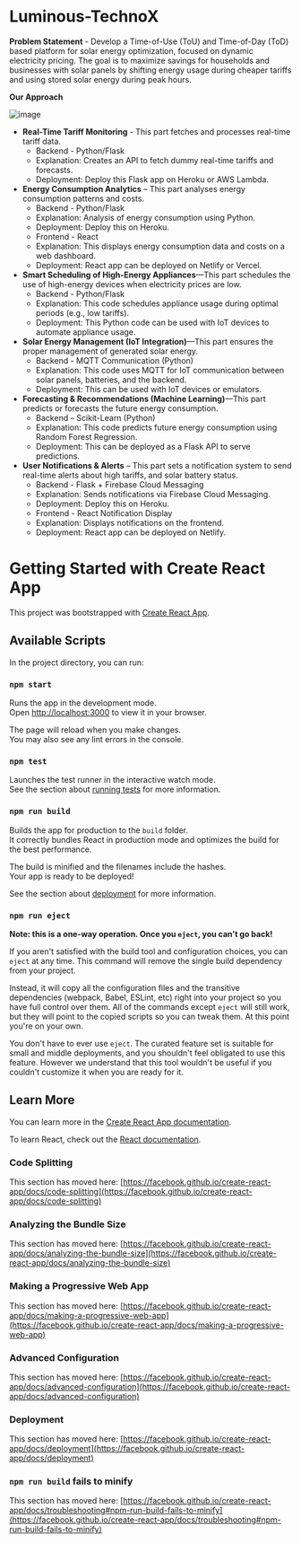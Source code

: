 # Luminous-TechnoX
**Problem Statement** - Develop a Time-of-Use (ToU) and Time-of-Day (ToD) based platform for solar energy optimization, focused on dynamic electricity pricing. The goal is to maximize savings for households and businesses with solar panels by shifting energy usage during cheaper tariffs and using stored solar energy during peak hours.

**Our Approach**

![image](https://github.com/user-attachments/assets/bf698503-31b1-4844-9048-140fad2866b8)

- **Real-Time Tariff Monitoring** - This part fetches and processes real-time tariff data.
  - Backend - Python/Flask
  - Explanation: Creates an API to fetch dummy real-time tariffs and forecasts.
  - Deployment: Deploy this Flask app on Heroku or AWS Lambda.
- **Energy Consumption Analytics** – This part analyses energy consumption patterns and costs.
  - Backend - Python/Flask
  - Explanation: Analysis of energy consumption using Python.
  - Deployment: Deploy this on Heroku.
  - Frontend - React
  - Explanation: This displays energy consumption data and costs on a web dashboard.
  - Deployment: React app can be deployed on Netlify or Vercel.
- **Smart Scheduling of High-Energy Appliances**—This part schedules the use of high-energy devices when electricity prices are low.
  - Backend - Python/Flask
  - Explanation: This code schedules appliance usage during optimal periods (e.g., low tariffs).
  - Deployment: This Python code can be used with IoT devices to automate appliance usage.
- **Solar Energy Management (IoT Integration)**—This part ensures the proper management of generated solar energy.
  - Backend - MQTT Communication (Python)
  - Explanation: This code uses MQTT for IoT communication between solar panels, batteries, and the backend.
  - Deployment: This can be used with IoT devices or emulators.
- **Forecasting & Recommendations (Machine Learning)**—This part predicts or forecasts the future energy consumption.
  - Backend – Scikit-Learn (Python)
  - Explanation: This code predicts future energy consumption using Random Forest Regression.
  - Deployment: This can be deployed as a Flask API to serve predictions.
- **User Notifications & Alerts** – This part sets a notification system to send real-time alerts about high tariffs, and solar battery status.
  - Backend - Flask + Firebase Cloud Messaging
  - Explanation: Sends notifications via Firebase Cloud Messaging.
  - Deployment: Deploy this on Heroku.
  - Frontend - React Notification Display
  - Explanation: Displays notifications on the frontend.
  - Deployment: React app can be deployed on Netlify.





# Getting Started with Create React App

This project was bootstrapped with [Create React App](https://github.com/facebook/create-react-app).

## Available Scripts

In the project directory, you can run:

### `npm start`

Runs the app in the development mode.\
Open [http://localhost:3000](http://localhost:3000) to view it in your browser.

The page will reload when you make changes.\
You may also see any lint errors in the console.

### `npm test`

Launches the test runner in the interactive watch mode.\
See the section about [running tests](https://facebook.github.io/create-react-app/docs/running-tests) for more information.

### `npm run build`

Builds the app for production to the `build` folder.\
It correctly bundles React in production mode and optimizes the build for the best performance.

The build is minified and the filenames include the hashes.\
Your app is ready to be deployed!

See the section about [deployment](https://facebook.github.io/create-react-app/docs/deployment) for more information.

### `npm run eject`

**Note: this is a one-way operation. Once you `eject`, you can't go back!**

If you aren't satisfied with the build tool and configuration choices, you can `eject` at any time. This command will remove the single build dependency from your project.

Instead, it will copy all the configuration files and the transitive dependencies (webpack, Babel, ESLint, etc) right into your project so you have full control over them. All of the commands except `eject` will still work, but they will point to the copied scripts so you can tweak them. At this point you're on your own.

You don't have to ever use `eject`. The curated feature set is suitable for small and middle deployments, and you shouldn't feel obligated to use this feature. However we understand that this tool wouldn't be useful if you couldn't customize it when you are ready for it.

## Learn More

You can learn more in the [Create React App documentation](https://facebook.github.io/create-react-app/docs/getting-started).

To learn React, check out the [React documentation](https://reactjs.org/).

### Code Splitting

This section has moved here: [https://facebook.github.io/create-react-app/docs/code-splitting](https://facebook.github.io/create-react-app/docs/code-splitting)

### Analyzing the Bundle Size

This section has moved here: [https://facebook.github.io/create-react-app/docs/analyzing-the-bundle-size](https://facebook.github.io/create-react-app/docs/analyzing-the-bundle-size)

### Making a Progressive Web App

This section has moved here: [https://facebook.github.io/create-react-app/docs/making-a-progressive-web-app](https://facebook.github.io/create-react-app/docs/making-a-progressive-web-app)

### Advanced Configuration

This section has moved here: [https://facebook.github.io/create-react-app/docs/advanced-configuration](https://facebook.github.io/create-react-app/docs/advanced-configuration)

### Deployment

This section has moved here: [https://facebook.github.io/create-react-app/docs/deployment](https://facebook.github.io/create-react-app/docs/deployment)

### `npm run build` fails to minify

This section has moved here: [https://facebook.github.io/create-react-app/docs/troubleshooting#npm-run-build-fails-to-minify](https://facebook.github.io/create-react-app/docs/troubleshooting#npm-run-build-fails-to-minify)
